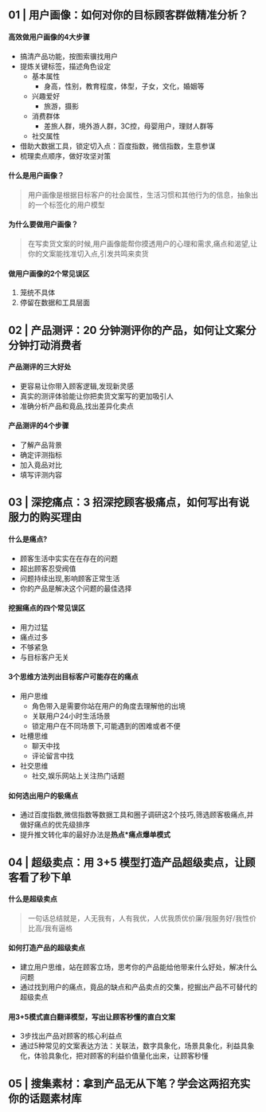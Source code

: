 ## 01 | 用户画像：如何对你的目标顾客群做精准分析？

#### 高效做用户画像的4大步骤
- 搞清产品功能，按图索骥找用户
- 提炼关键标签，描述角色设定
    - 基本属性
        - 身高，性别，教育程度，体型，子女，文化，婚姻等
    - 兴趣爱好
        - 旅游，摄影
    - 消费群体
        - 差旅人群，境外游人群，3C控，母婴用户，理财人群等
    - 社交属性
- 借助大数据工具，锁定切入点：百度指数，微信指数，生意参谋
- 梳理卖点顺序，做好攻坚对策

#### 什么是用户画像？
> 用户画像是根据目标客户的社会属性，生活习惯和其他行为的信息，抽象出的一个标签化的用户模型

#### 为什么要做用户画像？
> 在写卖货文案的时候,用户画像能帮你摸透用户的心理和需求,痛点和渴望,让你的文案能找准切入点,引发共鸣来卖货
#### 做用户画像的2个常见误区
1. 笼统不具体
2. 停留在数据和工具层面


## 02 | 产品测评：20 分钟测评你的产品，如何让文案分分钟打动消费者
#### 产品测评的三大好处
- 更容易让你带入顾客逻辑,发现新灵感
- 真实的测评体验能让你把卖货文案写的更加吸引人
- 准确分析产品和竟品,找出差异化卖点

#### 产品测评的4个步骤
- 了解产品背景
- 确定评测指标
- 加入竟品对比
- 填写评测内容

## 03 | 深挖痛点：3 招深挖顾客极痛点，如何写出有说服力的购买理由
#### 什么是痛点?
- 顾客生活中实实在在存在的问题
- 超出顾客忍受阀值
- 问题持续出现,影响顾客正常生活
- 你的产品是解决这个问题的最佳选择

#### 挖掘痛点的四个常见误区
- 用力过猛
- 痛点过多
- 不够紧急
- 与目标客户无关

#### 3个思维方法列出目标客户可能存在的痛点
- 用户思维
    - 角色带入是需要你站在用户的角度去理解他的出境
    - 关联用户24小时生活场景
    - 锁定用户在不同场景下,可能遇到的困难或者不便
- 吐槽思维
    - 聊天中找
    - 评论留言中找
- 社交思维
    - 社交,娱乐网站上关注热门话题

#### 如何选出用户的极痛点
- 通过百度指数,微信指数等数据工具和圈子调研这2个技巧,筛选顾客极痛点,并做好痛点的优先级排序
- 提升推文转化率的最好办法是**热点*痛点爆单模式**


## 04 | 超级卖点：用 3+5 模型打造产品超级卖点，让顾客看了秒下单
#### 什么是超级卖点
>一句话总结就是，人无我有，人有我优，人优我质优价廉/我服务好/我性价比高/我有逼格

#### 如何打造产品的超级卖点
- 建立用户思维，站在顾客立场，思考你的产品能给他带来什么好处，解决什么问题
- 通过找到用户的痛点，竟品的缺点和产品卖点的交集，挖掘出产品不可替代的超级卖点

#### 用3+5模式直白翻译模型，写出让顾客秒懂的直白文案
- 3步找出产品对顾客的核心利益点
- 通过5种常见的文案表达方法：关联法，数字具象化，场景具象化，利益具象化，体验具象化，把对顾客的利益价值量化出来，让顾客秒懂

## 05 | 搜集素材：拿到产品无从下笔？学会这两招充实你的话题素材库
